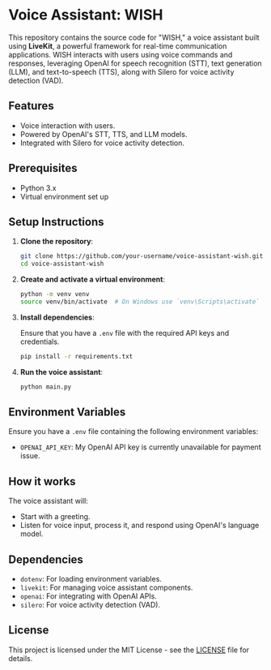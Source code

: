 # Voice Assistant: WISH

This repository contains the source code for "WISH," a voice assistant built using **LiveKit**, a powerful framework for real-time communication applications. WISH interacts with users using voice commands and responses, leveraging OpenAI for speech recognition (STT), text generation (LLM), and text-to-speech (TTS), along with Silero for voice activity detection (VAD).
## Features

- Voice interaction with users.
- Powered by OpenAI's STT, TTS, and LLM models.
- Integrated with Silero for voice activity detection.

## Prerequisites

- Python 3.x
- Virtual environment set up

## Setup Instructions

1. **Clone the repository**:

    ```bash
    git clone https://github.com/your-username/voice-assistant-wish.git
    cd voice-assistant-wish
    ```

2. **Create and activate a virtual environment**:

    ```bash
    python -m venv venv
    source venv/bin/activate  # On Windows use `venv\Scripts\activate`
    ```

3. **Install dependencies**:

    Ensure that you have a `.env` file with the required API keys and credentials.

    ```bash
    pip install -r requirements.txt
    ```

4. **Run the voice assistant**:

    ```bash
    python main.py
    ```

## Environment Variables

Ensure you have a `.env` file containing the following environment variables:

- `OPENAI_API_KEY`: My OpenAI API key is currently unavailable for payment issue.

## How it works

The voice assistant will:

- Start with a greeting.
- Listen for voice input, process it, and respond using OpenAI's language model.

## Dependencies

- `dotenv`: For loading environment variables.
- `livekit`: For managing voice assistant components.
- `openai`: For integrating with OpenAI APIs.
- `silero`: For voice activity detection (VAD).

## License

This project is licensed under the MIT License - see the [LICENSE](LICENSE) file for details.
